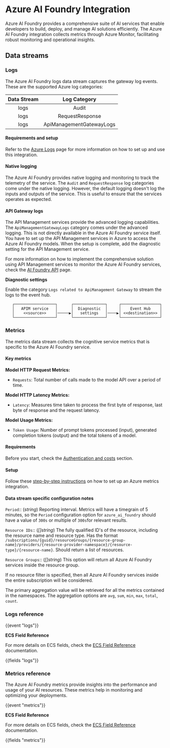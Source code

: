 # Azure AI Foundry Integration

Azure AI Foundry provides a comprehensive suite of AI services that enable developers to build, deploy, and manage AI solutions efficiently. The Azure AI Foundry integration collects metrics through Azure Monitor, facilitating robust monitoring and operational insights.

## Data streams

### Logs

The Azure AI Foundry logs data stream captures the gateway log events. These are the supported Azure log categories:

| Data Stream |       Log Category       |
|:-----------:|:------------------------:|
|    logs     |          Audit           |
|    logs     |     RequestResponse      |
|    logs     | ApiManagementGatewayLogs |

#### Requirements and setup

Refer to the [Azure Logs](https://docs.elastic.co/integrations/azure) page for more information on how to set up and use this integration.

#### Native logging

The Azure AI Foundry provides native logging and monitoring to track the telemetry of the service. The `Audit` and `RequestResponse` log categories come under the native logging. However, the default logging doesn't log the inputs and outputs of the service. This is useful to ensure that the services operates as expected.

#### API Gateway logs

The API Management services provide the advanced logging capabilities. The `ApiManagementGatewayLogs` category comes under the advanced logging. This is not directly available in the Azure AI Foundry service itself. You have to set up the API Management services in Azure to access the Azure AI Foundry models. When the setup is complete, add the diagnostic setting for the API Management service.

For more information on how to implement the comprehensive solution using API Management services to monitor the Azure AI Foundry services, check the [AI Foundry API](https://learn.microsoft.com/en-us/azure/api-management/azure-ai-foundry-api) page.

**Diagnostic settings**

Enable the category `Logs related to ApiManagement Gateway` to stream the logs to the event hub.

```text
   ┌──────────────────┐      ┌──────────────┐     ┌─────────────────┐
   │   APIM service   │      │  Diagnostic  │     │    Event Hub    │
   │    <<source>>    │─────▶│   settings   │────▶│ <<destination>> │
   └──────────────────┘      └──────────────┘     └─────────────────┘
```

### Metrics

The metrics data stream collects the cognitive service metrics that is specific to the Azure AI Foundry service.

#### Key metrics

**Model HTTP Request Metrics:**
- `Requests`: Total number of calls made to the model API over a period of time.

**Model HTTP Latency Metrics:**
- `Latency`: Measures time taken to process the first byte of response, last byte of response and the request latency.

**Model Usage Metrics:**
- `Token Usage`: Number of prompt tokens processed (input), generated completion tokens (output) and the total tokens of a model.

#### Requirements

Before you start, check the [Authentication and costs](https://docs.elastic.co/integrations/azure_metrics#authentication-and-costs) section.

#### Setup

Follow these [step-by-step instructions](https://docs.elastic.co/integrations/azure_metrics#setup) on how to set up an Azure metrics integration.

#### Data stream specific configuration notes

`Period`:: (_string_) Reporting interval. Metrics will have a timegrain of 5 minutes, so the `Period` configuration option for `azure_ai_foundry` should have a value of `300s` or multiple of `300s`for relevant results.

`Resource IDs`:: (_[]string_) The fully qualified ID's of the resource, including the resource name and resource type. Has the format `/subscriptions/{guid}/resourceGroups/{resource-group-name}/providers/{resource-provider-namespace}/{resource-type}/{resource-name}`. Should return a list of resources.

`Resource Groups`:: (_[]string_) This option will return all Azure AI Foundry services inside the resource group.

If no resource filter is specified, then all Azure AI Foundry services inside the entire subscription will be considered.

The primary aggregation value will be retrieved for all the metrics contained in the namespaces. The aggregation options are `avg`, `sum`, `min`, `max`, `total`, `count`.

### Logs reference

{{event "logs"}}

**ECS Field Reference**

For more details on ECS fields, check the [ECS Field Reference](https://www.elastic.co/guide/en/ecs/current/ecs-field-reference.html) documentation.

{{fields "logs"}}

### Metrics reference

The Azure AI Foundry metrics provide insights into the performance and usage of your AI resources. These metrics help in monitoring and optimizing your deployments.

{{event "metrics"}}

**ECS Field Reference**

For more details on ECS fields, check the [ECS Field Reference](https://www.elastic.co/guide/en/ecs/current/ecs-field-reference.html) documentation.

{{fields "metrics"}}
